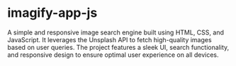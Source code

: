 # imagify-app-js
A simple and responsive image search engine built using HTML, CSS, and JavaScript. It leverages the Unsplash API to fetch high-quality images based on user queries. The project features a sleek UI, search functionality, and responsive design to ensure optimal user experience on all devices.

